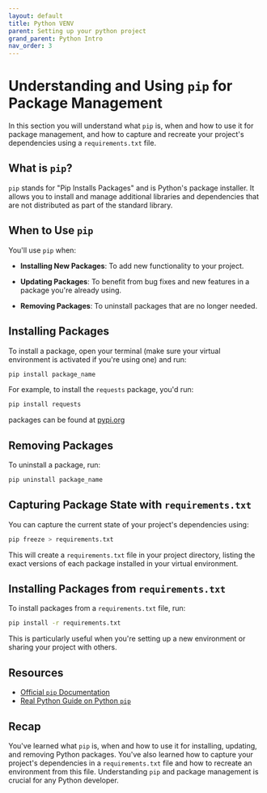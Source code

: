 ```yaml
---
layout: default
title: Python VENV
parent: Setting up your python project
grand_parent: Python Intro
nav_order: 3
---
```


# Understanding and Using `pip` for Package Management

In this section you will understand what `pip` is, when and how to use it for package management, and how to capture and recreate your project's dependencies using a `requirements.txt` file.

## What is `pip`?

`pip` stands for "Pip Installs Packages" and is Python's package installer. It allows you to install and manage additional libraries and dependencies that are not distributed as part of the standard library.

## When to Use `pip`

You'll use `pip` when:

- **Installing New Packages**: To add new functionality to your project.
  
- **Updating Packages**: To benefit from bug fixes and new features in a package you're already using.
  
- **Removing Packages**: To uninstall packages that are no longer needed.

## Installing Packages

To install a package, open your terminal (make sure your virtual environment is activated if you're using one) and run:

```bash
pip install package_name
```

For example, to install the `requests` package, you'd run:

```bash
pip install requests
```

packages can be found at [pypi.org](https://pypi.org/)

## Removing Packages

To uninstall a package, run:

```bash
pip uninstall package_name
```

## Capturing Package State with `requirements.txt`

You can capture the current state of your project's dependencies using:

```bash
pip freeze > requirements.txt
```

This will create a `requirements.txt` file in your project directory, listing the exact versions of each package installed in your virtual environment.

## Installing Packages from `requirements.txt`

To install packages from a `requirements.txt` file, run:

```bash
pip install -r requirements.txt
```

This is particularly useful when you're setting up a new environment or sharing your project with others.

## Resources

- [Official `pip` Documentation](https://pip.pypa.io/en/stable/)
- [Real Python Guide on Python `pip`](https://realpython.com/what-is-pip/)

## Recap

You've learned what `pip` is, when and how to use it for installing, updating, and removing Python packages. You've also learned how to capture your project's dependencies in a `requirements.txt` file and how to recreate an environment from this file. Understanding `pip` and package management is crucial for any Python developer.
